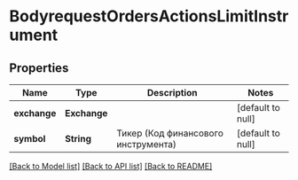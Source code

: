 # BodyrequestOrdersActionsLimitInstrument

## Properties
Name | Type | Description | Notes
------------ | ------------- | ------------- | -------------
**exchange** | **Exchange** |  | [default to null]
**symbol** | **String** | Тикер (Код финансового инструмента) | [default to null]

[[Back to Model list]](../README.md#documentation-for-models) [[Back to API list]](../README.md#documentation-for-api-endpoints) [[Back to README]](../README.md)

